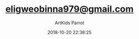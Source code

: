---
index: 5103
title: "eligweobinna979@gmail.com"
subtitle: ""
author: "ArtKids Parrot"
date: "2018-10-20 22:38:25"
seo:
  description: ""
content: "eligweobinna979@gmail.com
Eligwe Obinna"
status: "published"
comment_status: "closed"
modified: "2018-10-20 22:38:25"
type: "flamingo_contact"
comment_count: 0
tags: []
---